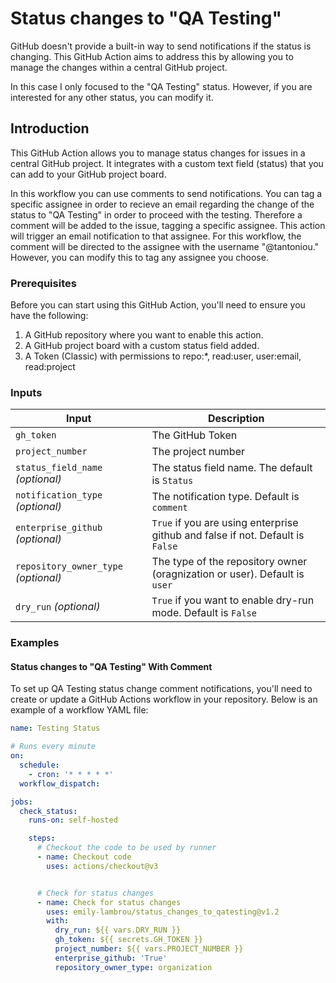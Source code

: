 # Status changes to "QA Testing"

GitHub doesn't provide a built-in way to send notifications if the status is changing. This
GitHub Action aims to address this by allowing you to manage the changes within a central GitHub project.

In this case I only focused to the "QA Testing" status. However, if you are interested for any other status, 
you can modify it.

## Introduction

This GitHub Action allows you to manage status changes for issues in a central GitHub project. It integrates with a custom
text field (status) that you can add to your GitHub project board. 

In this workflow you can use comments to send notifications. You can tag a specific assignee in order to recieve
an email regarding the change of the status to "QA Testing" in order to proceed with the testing. Therefore a comment 
will be added to the issue, tagging a specific assignee. This action will trigger an email notification to that assignee. 
For this workflow, the comment will be directed to the assignee with the username "@tantoniou." However, you can modify this to tag any assignee you choose.

### Prerequisites

Before you can start using this GitHub Action, you'll need to ensure you have the following:

1. A GitHub repository where you want to enable this action.
2. A GitHub project board with a custom status field added.
3. A Token (Classic) with permissions to repo:*, read:user, user:email, read:project

### Inputs

| Input                                | Description                                                                                      |
|--------------------------------------|--------------------------------------------------------------------------------------------------|
| `gh_token`                           | The GitHub Token                                                                                 |
| `project_number`                     | The project number                                                                               |                                                          
| `status_field_name` _(optional)_     | The status field name. The default is `Status`                                                   |
| `notification_type` _(optional)_     | The notification type. Default is `comment`          |
| `enterprise_github` _(optional)_     | `True` if you are using enterprise github and false if not. Default is `False`                   |
| `repository_owner_type` _(optional)_ | The type of the repository owner (oragnization or user). Default is `user`                       |
| `dry_run` _(optional)_               | `True` if you want to enable dry-run mode. Default is `False`                                    |


### Examples

#### Status changes to "QA Testing" With Comment
To set up QA Testing status change comment notifications, you'll need to create or update a GitHub Actions workflow in your repository. Below is
an example of a workflow YAML file:

```yaml
name: Testing Status

# Runs every minute
on:
  schedule:
    - cron: '* * * * *'
  workflow_dispatch:

jobs:
  check_status:
    runs-on: self-hosted

    steps:
      # Checkout the code to be used by runner
      - name: Checkout code
        uses: actions/checkout@v3


      # Check for status changes
      - name: Check for status changes
        uses: emily-lambrou/status_changes_to_qatesting@v1.2
        with:
          dry_run: ${{ vars.DRY_RUN }}           
          gh_token: ${{ secrets.GH_TOKEN }}      
          project_number: ${{ vars.PROJECT_NUMBER }} 
          enterprise_github: 'True'
          repository_owner_type: organization
        
```
